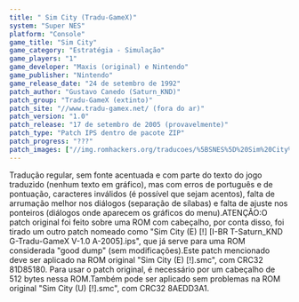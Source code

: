 ```yaml
---
title: " Sim City (Tradu-GameX)"
system: "Super NES"
platform: "Console"
game_title: "Sim City"
game_category: "Estratégia - Simulação"
game_players: "1"
game_developer: "Maxis (original) e Nintendo"
game_publisher: "Nintendo"
game_release_date: "24 de setembro de 1992"
patch_author: "Gustavo Canedo (Saturn_KND)"
patch_group: "Tradu-GameX (extinto)"
patch_site: "//www.tradu-gamex.net/ (fora do ar)"
patch_version: "1.0"
patch_release: "17 de setembro de 2005 (provavelmente)"
patch_type: "Patch IPS dentro de pacote ZIP"
patch_progress: "???"
patch_images: ["//img.romhackers.org/traducoes/%5BSNES%5D%20Sim%20City%20-%20Tradu-GameX%20-%201.png","//img.romhackers.org/traducoes/%5BSNES%5D%20Sim%20City%20-%20Tradu-GameX%20-%202.png","//img.romhackers.org/traducoes/%5BSNES%5D%20Sim%20City%20-%20Tradu-GameX%20-%203.png"]
---
```

Tradução regular, sem fonte acentuada e com parte do texto do jogo traduzido (nenhum texto em gráfico), mas com erros de português e de pontuação, caracteres inválidos (é possível que sejam acentos), falta de arrumação melhor nos diálogos (separação de sílabas) e falta de ajuste nos ponteiros (diálogos onde aparecem os gráficos do menu).ATENÇÃO:O patch original foi feito sobre uma ROM com cabeçalho, por conta disso, foi tirado um outro patch nomeado como "Sim City (E) [!] [I-BR T-Saturn_KND G-Tradu-GameX V-1.0 A-2005].ips", que já serve para uma ROM considerada "good dump" (sem modificações).Este patch mencionado deve ser aplicado na ROM original "Sim City (E) [!].smc", com CRC32 81D85180. Para usar o patch original, é necessário por um cabeçalho de 512 bytes nessa ROM.Também pode ser aplicado sem problemas na ROM original "Sim City (U) [!].smc", com CRC32 8AEDD3A1.